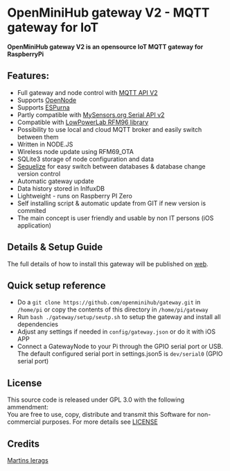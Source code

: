 # OpenMiniHub gateway V2 - MQTT gateway for IoT

**OpenMiniHub gateway V2 is an opensource IoT MQTT gateway for RaspberryPi**

## Features:
- Full gateway and node control with [MQTT API V2](https://github.com/openminihub/gateway/wiki/API-documention-v2)
- Supports [OpenNode](https://github.com/openminihub/OpenNode)
- Supports [ESPurna](https://github.com/xoseperez/espurna)
- Partly compatible with [MySensors.org Serial API v2](https://www.mysensors.org/download/serial_api_20)
- Compatible with [LowPowerLab RFM96 library](https://github.com/LowPowerLab/RFM69)
- Possibility to use local and cloud MQTT broker and easily switch between them
- Written in NODE.JS
- Wireless node update using RFM69_OTA
- SQLite3 storage of node configuration and data
- [Sequelize](https://github.com/sequelize/sequelize) for easy switch between databases & database change version control
- Automatic gateway update
- Data history stored in InlfuxDB
- Lightweight - runs on Raspberry PI Zero
- Self installing script & automatic update from GIT if new version is commited
- The main concept is user friendly and usable by non IT persons (iOS application)
  
## Details & Setup Guide
The full details of how to install this gateway will be published on [web](http://openminihub.com/gateway).

## Quick setup reference
- Do a `git clone https://github.com/openminihub/gateway.git` in `/home/pi` or copy the contents of this directory in `/home/pi/gateway`
- Run `bash ./gateway/setup/seutp.sh` to setup the gateway and install all dependencies
- Adjust any settings if needed in `config/gateway.json` or do it with iOS APP
- Connect a GatewayNode to your Pi through the GPIO serial port or USB. The default configured serial port in settings.json5 is `dev/serial0` (GPIO serial port)

## License
This source code is released under GPL 3.0 with the following ammendment:<br/>
You are free to use, copy, distribute and transmit this Software for non-commercial purposes.
For more details see [LICENSE](https://github.com/OpenMiniHub/gateway/LICENSE)

## Credits
[Martins Ierags](http://openminihub.com/contact)
